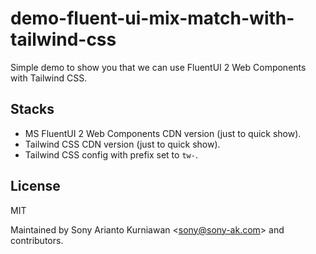 # demo-fluent-ui-mix-match-with-tailwind-css
Simple demo to show you that we can use FluentUI 2 Web Components with Tailwind CSS.

## Stacks
- MS FluentUI 2 Web Components CDN version (just to quick show).
- Tailwind CSS CDN version (just to quick show).
- Tailwind CSS config with prefix set to `tw-`.

## License

MIT

Maintained by Sony Arianto Kurniawan <<sony@sony-ak.com>> and contributors.

